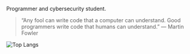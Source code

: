 Programmer and cybersecurity student.

> “Any fool can write code that a computer can understand. Good programmers write code that humans can understand.”
― Martin Fowler

![Top Langs](https://github-readme-stats.vercel.app/api/top-langs/?username=camishollmann&theme=maroongold)

